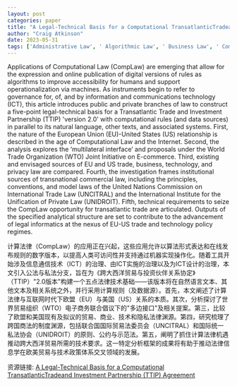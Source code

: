 ```yaml
---
layout: post
categories: paper
title: "A Legal-Technical Basis for a Computational TransatlanticTradeand Investment Partnership (TTIP) Agreement"
author: "Craig Atkinson"
date: 2023-05-31
tags: ['Administrative Law', ' Algorithmic Law', ' Business Law', ' Computational Law', ' Computable Contracts', ' Constitutional Law', ' Customs', ' Data Governance', ' Digital Trade', ' Digitalization', ' E-commerce', ' European Union', ' International Economic Law', ' Internet', ' Regulatory Technology', ' Tax Law', ' Technology Law', ' Trade Policy']
---
```


Applications of Computational Law (CompLaw) are emerging that allow for the expression and online publication of digital versions of rules as algorithms to improve accessibility for humans and support operationalization via machines. As instruments begin to refer to governance for, of, and by information and communications technology (ICT), this article introduces public and private branches of law to construct a five-point legal-technical basis for a Transatlantic Trade and Investment Partnership (TTIP) 'version 2.0' with computational rules (and data sources) in parallel to its natural language, other texts, and associated systems. First, the nature of the European Union (EU)-United States (US) relationship is described in the age of Computational Law and the Internet. Second, the analysis explores the ‘multilateral interface’ and proposals under the World Trade Organization (WTO) Joint Initiative on E-commerce. Third, existing and envisaged sources of EU and US trade, business, technology, and privacy law are compared. Fourth, the investigation frames institutional sources of transnational commercial law, including the principles, conventions, and model laws of the United Nations Commission on International Trade Law (UNCITRAL) and the International Institute for the Unification of Private Law (UNIDROIT). Fifth, technical requirements to seize the CompLaw opportunity for transatlantic trade are articulated. Outputs of the specified analytical structure are set to contribute to the advancement of legal informatics at the nexus of EU-US trade and technology policy regimes.

计算法律（CompLaw）的应用正在兴起，这些应用允许以算法形式表达和在线发布规则的数字版本，以提高人类可访问性并支持通过机器实现操作化。随着工具开始涉及信息通信技术（ICT）的治理、由ICT实施的治理以及为ICT设计的治理，本文引入公法与私法分支，旨在为《跨大西洋贸易与投资伙伴关系协定》（TTIP）"2.0版本"构建一个五点法律技术基础——该版本将在自然语言文本、其他文本及相关系统之外，并行采用计算规则（及数据源）。首先，本文阐述了计算法律与互联网时代下欧盟（EU）与美国（US）关系的本质。其次，分析探讨了世界贸易组织（WTO）电子商务联合倡议下的"多边接口"及相关提案。第三，比较了欧盟和美国现有及拟议的贸易、商业、技术和隐私法律渊源。第四，研究梳理了跨国商法的制度渊源，包括联合国国际贸易法委员会（UNCITRAL）和国际统一私法协会（UNIDROIT）的原则、公约与示范法。第五，阐明了抓住计算法律机遇推动跨大西洋贸易所需的技术要求。这一特定分析框架的成果将有助于推动法律信息学在欧美贸易与技术政策体系交叉领域的发展。

资源链接: [A Legal-Technical Basis for a Computational TransatlanticTradeand Investment Partnership (TTIP) Agreement](https://papers.ssrn.com/sol3/papers.cfm?abstract_id=4448009)
